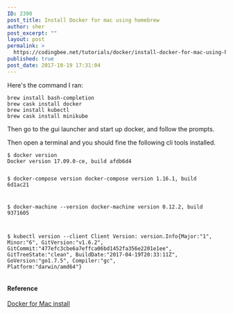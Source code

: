 ```yaml
---
ID: 2390
post_title: Install Docker for mac using homebrew
author: sher
post_excerpt: ""
layout: post
permalink: >
  https://codingbee.net/tutorials/docker/install-docker-for-mac-using-homebrew
published: true
post_date: 2017-10-19 17:31:04
---
```


<p>Here's the command I ran:</p>
<pre><code class="language-bash">brew install bash-completion
brew cask install docker
brew install kubectl
brew cask install minikube</code></pre>
<p>Then go to the gui launcher and start up docker, and follow the prompts.</p>
<p>Then open a terminal and you should fine the following cli tools installed.</p>
<pre><code class="language-bash">$ docker version
Docker version 17.09.0-ce, build afdb6d4

$ docker-compose version
docker-compose version 1.16.1, build 6d1ac21

$ docker-machine --version
docker-machine version 0.12.2, build 9371605

$ kubectl version --client
Client Version: version.Info{Major:"1", Minor:"6", GitVersion:"v1.6.2", GitCommit:"477efc3cbe6a7effca06bd1452fa356e2201e1ee", GitTreeState:"clean", BuildDate:"2017-04-19T20:33:11Z", GoVersion:"go1.7.5", Compiler:"gc", Platform:"darwin/amd64"}</code></pre>
<h4>Reference</h4>
<p><a href="https://docs.docker.com/docker-for-mac/install">Docker for Mac install</a></p>